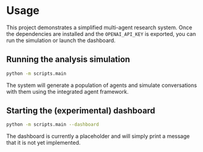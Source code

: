 # Usage

This project demonstrates a simplified multi-agent research system. Once the dependencies are installed and the `OPENAI_API_KEY` is exported, you can run the simulation or launch the dashboard.

## Running the analysis simulation

```bash
python -m scripts.main
```

The system will generate a population of agents and simulate conversations with them using the integrated agent framework.

## Starting the (experimental) dashboard

```bash
python -m scripts.main --dashboard
```

The dashboard is currently a placeholder and will simply print a message that it is not yet implemented.

